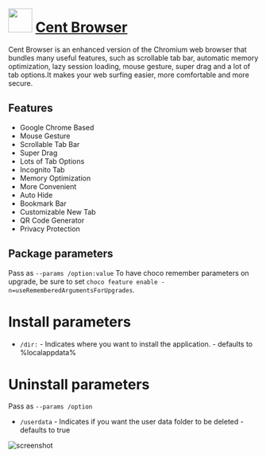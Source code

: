 # <img src="https://cdn.rawgit.com/JourneyOver/chocolatey-packages/475edf21f7a9a51c8bc5aabfb123bd8e41101f73/icons/centbrowser.png" width="48" height="48"/> [Cent Browser](https://chocolatey.org/packages/CentBrowser)

Cent Browser is an enhanced version of the Chromium web browser that bundles many useful features, such as scrollable tab bar, automatic memory optimization, lazy session loading, mouse gesture, super drag and a lot of tab options.It makes your web surfing easier, more comfortable and more secure.

## Features

-   Google Chrome Based
-   Mouse Gesture
-   Scrollable Tab Bar
-   Super Drag
-   Lots of Tab Options
-   Incognito Tab
-   Memory Optimization
-   More Convenient
-   Auto Hide
-   Bookmark Bar
-   Customizable New Tab
-   QR Code Generator
-   Privacy Protection

## Package parameters

Pass as `--params /option:value`
To have choco remember parameters on upgrade, be sure to set `choco feature enable -n=useRememberedArgumentsForUpgrades`.

# Install parameters

-   `/dir:` - Indicates where you want to install the application. - defaults to %localappdata%

# Uninstall parameters

Pass as `--params /option`

-   `/userdata` - Indicates if you want the user data folder to be deleted - defaults to true

![screenshot](https://raw.githubusercontent.com/JourneyOver/chocolatey-packages/master/readme_imgs/centbrowser.png)
